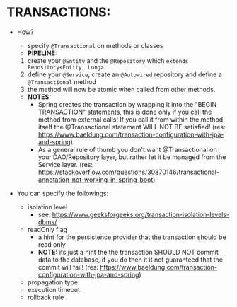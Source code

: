 # TRANSACTIONS:  
* How?  
  * specify ```@Transactional``` on methods or classes  
  * __PIPELINE:__  
  1. create your ```@Entity``` and the ```@Repository``` which ```extends Repository<Entity, Long>```  
  2. define your ```@Service```, create an ```@Autowired``` repository and define a ```@Transactional``` method  
  3. the method will now be atomic when called from other methods.  
  * __NOTES:__
    * Spring creates the transaction by wrapping it into the "BEGIN TRANSACTION" statements, this is done only if you call the method from external calls! If you call it from within the method itself the @Transactional statement WILL NOT BE satisfied! (res: https://www.baeldung.com/transaction-configuration-with-jpa-and-spring)
    * As a general rule of thumb you don't want @Transactional on your DAO/Repository layer, but rather let it be managed from the Service layer. (res: https://stackoverflow.com/questions/30870146/transactional-annotation-not-working-in-spring-boot)

* You can specify the followings:  
  * isolation level
    * see: https://www.geeksforgeeks.org/transaction-isolation-levels-dbms/
  * readOnly flag
    * a hint for the persistence provider that the transaction should be read only
    * __NOTE:__ its just a hint the the transaction SHOULD NOT commit data to the database, if you do then it it not guaranteed that the commit will fail! (res: https://www.baeldung.com/transaction-configuration-with-jpa-and-spring)
  * propagation type  
  * execution timeout  
  * rollback rule  
